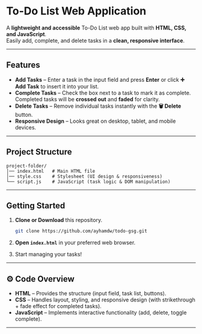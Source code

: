 # To-Do List Web Application

A **lightweight and accessible** To-Do List web app built with **HTML, CSS, and JavaScript**.  
Easily add, complete, and delete tasks in a **clean, responsive interface**.  

---

## Features  

- **Add Tasks** – Enter a task in the input field and press **Enter** or click **➕ Add Task** to insert it into your list.  
- **Complete Tasks** – Check the box next to a task to mark it as complete. Completed tasks will be **crossed out** and **faded** for clarity.  
- **Delete Tasks** – Remove individual tasks instantly with the **🗑️ Delete** button.  
- **Responsive Design** – Looks great on desktop, tablet, and mobile devices.  
---

## Project Structure  

```
project-folder/
│── index.html   # Main HTML file
│── style.css    # Stylesheet (UI design & responsiveness)
└── script.js    # JavaScript (task logic & DOM manipulation)
```

---

## Getting Started  

1. **Clone or Download** this repository.  
   ```bash
   git clone https://github.com/ayhamdw/todo-gsg.git
   ```  

2. **Open `index.html`** in your preferred web browser.  

3. Start managing your tasks!  

---

## ⚙️ Code Overview  

- **HTML** – Provides the structure (input field, task list, buttons).  
- **CSS** – Handles layout, styling, and responsive design (with strikethrough + fade effect for completed tasks).  
- **JavaScript** – Implements interactive functionality (add, delete, toggle complete).  
---

